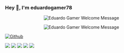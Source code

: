 ### Hey 👋, I'm eduardogamer78

<!-- Welcome Message Section -->
<p align="center">
  <img alt="Eduardo Gamer Welcome Message" src="https://readme-typing-svg.herokuapp.com/ 
     lines=Como+conhecer+a+Deus+:)&color=33FF33&center=true&vCenter=true&width=550&height=50&pause=2000">
</p>
<p align="center">
  <img alt="Eduardo Gamer Welcome Message" src="https://readme-typing-svg.herokuapp.com/ 
     lines=É como a luz do sol que,+embora não tenha favoritos,+não pode refletir-se num espelho+coberto de pó com a mesma luminosidade com que se reflete num espelho limpo.+:)&color=33FF33&center=true&vCenter=true&width=550&height=50&pause=2000">
</p>

[![Github](https://img.shields.io/github/followers/eduardogamer78?label=Follow&style=social)](https://github.com/eduardogamer78)

![](https://github-profile-summary-cards.vercel.app/api/cards/profile-details?username=eduardogamer78&theme=github)
![](https://github-profile-summary-cards.vercel.app/api/cards/repos-per-language?username=eduardogamer78&theme=github)
![](https://github-profile-summary-cards.vercel.app/api/cards/most-commit-language?username=eduardogamer78&theme=github)
![](https://github-profile-summary-cards.vercel.app/api/cards/stats?username=eduardogamer78&theme=github)
![](https://github-profile-summary-cards.vercel.app/api/cards/productive-time?username=eduardogamer78&theme=github)

<!--
**eduardogamer78/eduardogamer78** is a ✨ _special_ ✨ repository because its `README.md` (this file) appears on your GitHub profile.

Here are some ideas to get you started:

- 🔭 I’m currently working on ...
- 🌱 I’m currently learning ...
- 👯 I’m looking to collaborate on ...
- 🤔 I’m looking for help with ...
- 💬 Ask me about ...
- 📫 How to reach me: ...
- 😄 Pronouns: ...
- ⚡ Fun fact: ...
-->
